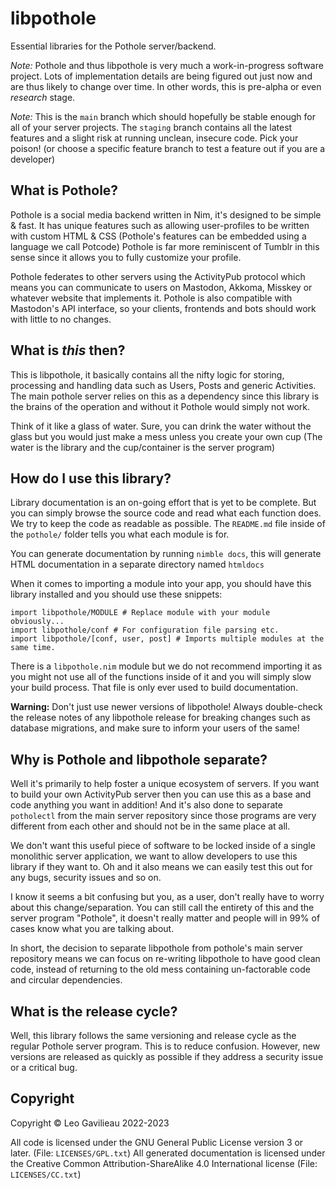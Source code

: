# libpothole

Essential libraries for the Pothole server/backend.

*Note:* Pothole and thus libpothole is very much a work-in-progress software project. Lots of implementation details are being figured out just now and are thus likely to change over time. In other words, this is pre-alpha or even *research* stage. 

*Note:* This is the `main` branch which should hopefully be stable enough for all of your server projects. The `staging` branch contains all the latest features and a slight risk at running unclean, insecure code. Pick your poison! (or choose a specific feature branch to test a feature out if you are a developer)

## What is Pothole?

Pothole is a social media backend written in Nim, it's designed to be simple & fast. It has unique features such as allowing user-profiles to be written with custom HTML & CSS (Pothole's features can be embedded using a language we call Potcode) Pothole is far more reminiscent of Tumblr in this sense since it allows you to fully customize your profile.

Pothole federates to other servers using the ActivityPub protocol which means you can communicate to users on Mastodon, Akkoma, Misskey or whatever website that implements it. Pothole is also compatible with Mastodon's API interface, so your clients, frontends and bots should work with little to no changes.

## What is *this* then?

This is libpothole, it basically contains all the nifty logic for storing, processing and handling data such as Users, Posts and generic Activities. The main pothole server relies on this as a dependency since this library is the brains of the operation and without it Pothole would simply not work.

Think of it like a glass of water. Sure, you can drink the water without the glass but you would just make a mess unless you create your own cup (The water is the library and the cup/container is the server program) 

## How do I use this library?

Library documentation is an on-going effort that is yet to be complete. But you can simply browse the source code and read what each function does. We try to keep the code as readable as possible.
The `README.md` file inside of the `pothole/` folder tells you what each module is for.

You can generate documentation by running `nimble docs`, this will generate HTML documentation in a separate directory named `htmldocs`

When it comes to importing a module into your app, you should have this library installed and you should use these snippets:

```
import libpothole/MODULE # Replace module with your module obviously...
import libpothole/conf # For configuration file parsing etc.
import libpothole/[conf, user, post] # Imports multiple modules at the same time.
```

There is a `libpothole.nim` module but we do not recommend importing it as you might not use all of the functions inside of it and you will simply slow your build process. That file is only ever used to build documentation.

**Warning:** Don't just use newer versions of libpothole! Always double-check the release notes of any libpothole release for breaking changes such as database migrations, and make sure to inform your users of the same!

## Why is Pothole and libpothole separate?

Well it's primarily to help foster a unique ecosystem of servers. If you want to build your own ActivityPub server then you can use this as a base and code anything you want in addition! And it's also done to separate `potholectl` from the main server repository since those programs are very different from each other and should not be in the same place at all.

We don't want this useful piece of software to be locked inside of a single monolithic server application, we want to allow developers to use this library if they want to. Oh and it also means we can easily test this out for any bugs, security issues and so on.

I know it seems a bit confusing but you, as a user, don't really have to worry about this change/separation. You can still call the entirety of this and the server program "Pothole", it doesn't really matter and people will in 99% of cases know what you are talking about.

In short, the decision to separate libpothole from pothole's main server repository means we can focus on re-writing libpothole to have good clean code, instead of returning to the old mess containing un-factorable code and circular dependencies.

## What is the release cycle?

Well, this library follows the same versioning and release cycle as the regular Pothole server program. This is to reduce confusion. However, new versions are released as quickly as possible if they address a security issue or a critical bug.

## Copyright

Copyright © Leo Gavilieau 2022-2023

All code is licensed under the GNU General Public License version 3 or later. (File: `LICENSES/GPL.txt`)
All generated documentation is licensed under the Creative Common Attribution-ShareAlike 4.0 International license (File: `LICENSES/CC.txt`)
